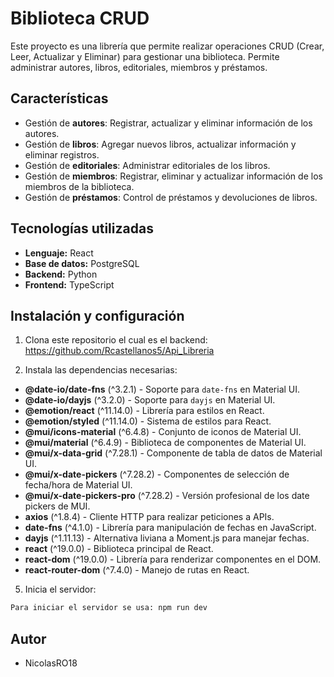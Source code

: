# Biblioteca CRUD

Este proyecto es una librería que permite realizar operaciones CRUD (Crear, Leer, Actualizar y Eliminar) para gestionar una biblioteca. Permite administrar autores, libros, editoriales, miembros y préstamos.

## Características
- Gestión de **autores**: Registrar, actualizar y eliminar información de los autores.
- Gestión de **libros**: Agregar nuevos libros, actualizar información y eliminar registros.
- Gestión de **editoriales**: Administrar editoriales de los libros.
- Gestión de **miembros**: Registrar, eliminar y actualizar información de los miembros de la biblioteca.
- Gestión de **préstamos**: Control de préstamos y devoluciones de libros.

## Tecnologías utilizadas
- **Lenguaje:** React
- **Base de datos:** PostgreSQL
- **Backend:** Python
- **Frontend:** TypeScript

## Instalación y configuración
1. Clona este repositorio el cual es el backend:
   https://github.com/Rcastellanos5/Api_Libreria
   
3. Instala las dependencias necesarias:
  - **@date-io/date-fns** (^3.2.1) - Soporte para `date-fns` en Material UI.
  - **@date-io/dayjs** (^3.2.0) - Soporte para `dayjs` en Material UI.
  - **@emotion/react** (^11.14.0) - Librería para estilos en React.
  - **@emotion/styled** (^11.14.0) - Sistema de estilos para React.
  - **@mui/icons-material** (^6.4.8) - Conjunto de iconos de Material UI.
  - **@mui/material** (^6.4.9) - Biblioteca de componentes de Material UI.
  - **@mui/x-data-grid** (^7.28.1) - Componente de tabla de datos de Material UI.
  - **@mui/x-date-pickers** (^7.28.2) - Componentes de selección de fecha/hora de Material UI.
  - **@mui/x-date-pickers-pro** (^7.28.2) - Versión profesional de los date pickers de MUI.
  - **axios** (^1.8.4) - Cliente HTTP para realizar peticiones a APIs.
  - **date-fns** (^4.1.0) - Librería para manipulación de fechas en JavaScript.
  - **dayjs** (^1.11.13) - Alternativa liviana a Moment.js para manejar fechas.
  - **react** (^19.0.0) - Biblioteca principal de React.
  - **react-dom** (^19.0.0) - Librería para renderizar componentes en el DOM.
  - **react-router-dom** (^7.4.0) - Manejo de rutas en React.
  5. Inicia el servidor:
   ```sh
   Para iniciar el servidor se usa: npm run dev 
   ```

## Autor
- NicolasRO18


